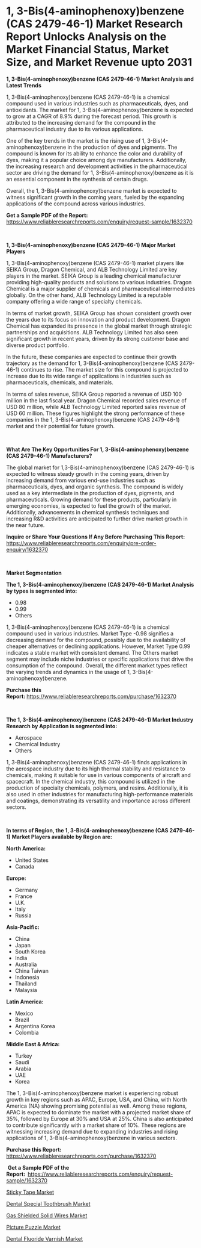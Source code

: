 <p><h1>1, 3-Bis(4-aminophenoxy)benzene (CAS 2479-46-1) Market Research Report Unlocks Analysis on the Market Financial Status, Market Size, and Market Revenue upto 2031</h1></p><p><strong>1, 3-Bis(4-aminophenoxy)benzene (CAS 2479-46-1) Market Analysis and Latest Trends</strong></p>
<p><p>1, 3-Bis(4-aminophenoxy)benzene (CAS 2479-46-1) is a chemical compound used in various industries such as pharmaceuticals, dyes, and antioxidants. The market for 1, 3-Bis(4-aminophenoxy)benzene is expected to grow at a CAGR of 8.9% during the forecast period. This growth is attributed to the increasing demand for the compound in the pharmaceutical industry due to its various applications.</p><p>One of the key trends in the market is the rising use of 1, 3-Bis(4-aminophenoxy)benzene in the production of dyes and pigments. The compound is known for its ability to enhance the color and durability of dyes, making it a popular choice among dye manufacturers. Additionally, the increasing research and development activities in the pharmaceutical sector are driving the demand for 1, 3-Bis(4-aminophenoxy)benzene as it is an essential component in the synthesis of certain drugs.</p><p>Overall, the 1, 3-Bis(4-aminophenoxy)benzene market is expected to witness significant growth in the coming years, fueled by the expanding applications of the compound across various industries.</p></p>
<p><strong>Get a Sample PDF of the Report:&nbsp;</strong> <a href="https://www.reliableresearchreports.com/enquiry/request-sample/1632370">https://www.reliableresearchreports.com/enquiry/request-sample/1632370</a></p>
<p>&nbsp;</p>
<p><strong>1, 3-Bis(4-aminophenoxy)benzene (CAS 2479-46-1) Major Market Players</strong></p>
<p><p>1, 3-Bis(4-aminophenoxy)benzene (CAS 2479-46-1) market players like SEIKA Group, Dragon Chemical, and ALB Technology Limited are key players in the market. SEIKA Group is a leading chemical manufacturer providing high-quality products and solutions to various industries. Dragon Chemical is a major supplier of chemicals and pharmaceutical intermediates globally. On the other hand, ALB Technology Limited is a reputable company offering a wide range of specialty chemicals.</p><p>In terms of market growth, SEIKA Group has shown consistent growth over the years due to its focus on innovation and product development. Dragon Chemical has expanded its presence in the global market through strategic partnerships and acquisitions. ALB Technology Limited has also seen significant growth in recent years, driven by its strong customer base and diverse product portfolio.</p><p>In the future, these companies are expected to continue their growth trajectory as the demand for 1, 3-Bis(4-aminophenoxy)benzene (CAS 2479-46-1) continues to rise. The market size for this compound is projected to increase due to its wide range of applications in industries such as pharmaceuticals, chemicals, and materials.</p><p>In terms of sales revenue, SEIKA Group reported a revenue of USD 100 million in the last fiscal year. Dragon Chemical recorded sales revenue of USD 80 million, while ALB Technology Limited reported sales revenue of USD 60 million. These figures highlight the strong performance of these companies in the 1, 3-Bis(4-aminophenoxy)benzene (CAS 2479-46-1) market and their potential for future growth.</p></p>
<p>&nbsp;</p>
<p><strong>What Are The Key Opportunities For 1, 3-Bis(4-aminophenoxy)benzene (CAS 2479-46-1) Manufacturers?</strong></p>
<p><p>The global market for 1,3-Bis(4-aminophenoxy)benzene (CAS 2479-46-1) is expected to witness steady growth in the coming years, driven by increasing demand from various end-use industries such as pharmaceuticals, dyes, and organic synthesis. The compound is widely used as a key intermediate in the production of dyes, pigments, and pharmaceuticals. Growing demand for these products, particularly in emerging economies, is expected to fuel the growth of the market. Additionally, advancements in chemical synthesis techniques and increasing R&D activities are anticipated to further drive market growth in the near future.</p></p>
<p><strong>Inquire or Share Your Questions If Any Before Purchasing This Report:</strong> <a href="https://www.reliableresearchreports.com/enquiry/pre-order-enquiry/1632370">https://www.reliableresearchreports.com/enquiry/pre-order-enquiry/1632370</a></p>
<p>&nbsp;</p>
<p><strong>Market Segmentation</strong></p>
<p><strong>The 1, 3-Bis(4-aminophenoxy)benzene (CAS 2479-46-1) Market Analysis by types is segmented into:</strong></p>
<p><ul><li>0.98</li><li>0.99</li><li>Others</li></ul></p>
<p><p>1, 3-Bis(4-aminophenoxy)benzene (CAS 2479-46-1) is a chemical compound used in various industries. Market Type -0.98 signifies a decreasing demand for the compound, possibly due to the availability of cheaper alternatives or declining applications. However, Market Type 0.99 indicates a stable market with consistent demand. The Others market segment may include niche industries or specific applications that drive the consumption of the compound. Overall, the different market types reflect the varying trends and dynamics in the usage of 1, 3-Bis(4-aminophenoxy)benzene.</p></p>
<p><strong>Purchase this Report:&nbsp;</strong><a href="https://www.reliableresearchreports.com/purchase/1632370">https://www.reliableresearchreports.com/purchase/1632370</a></p>
<p>&nbsp;</p>
<p><strong>The 1, 3-Bis(4-aminophenoxy)benzene (CAS 2479-46-1) Market Industry Research by Application is segmented into:</strong></p>
<p><ul><li>Aerospace</li><li>Chemical Industry</li><li>Others</li></ul></p>
<p><p>1, 3-Bis(4-aminophenoxy)benzene (CAS 2479-46-1) finds applications in the aerospace industry due to its high thermal stability and resistance to chemicals, making it suitable for use in various components of aircraft and spacecraft. In the chemical industry, this compound is utilized in the production of specialty chemicals, polymers, and resins. Additionally, it is also used in other industries for manufacturing high-performance materials and coatings, demonstrating its versatility and importance across different sectors.</p></p>
<p>&nbsp;</p>
<p><strong>In terms of Region, the 1, 3-Bis(4-aminophenoxy)benzene (CAS 2479-46-1) Market Players available by Region are:</strong></p>
<p>
    <p> <strong> North America: </strong>
        <ul>
            <li>United States</li>
            <li>Canada</li>
        </ul>
        </p> 
    <p> <strong> Europe: </strong>
        <ul>
            <li>Germany</li>
            <li>France</li>
            <li>U.K.</li>
            <li>Italy</li>
            <li>Russia</li>
        </ul>
        </p> 
    <p> <strong> Asia-Pacific: </strong>
        <ul>
            <li>China</li>
            <li>Japan</li>
            <li>South Korea</li>
            <li>India</li>
            <li>Australia</li>
            <li>China Taiwan</li>
            <li>Indonesia</li>
            <li>Thailand</li>
            <li>Malaysia</li>
        </ul>
        </p> 
    <p> <strong> Latin America: </strong>
        <ul>
            <li>Mexico</li>
            <li>Brazil</li>
            <li>Argentina Korea</li>
            <li>Colombia</li>
        </ul>
        </p> 
    <p> <strong> Middle East & Africa: </strong>
        <ul>
            <li>Turkey</li>
            <li>Saudi</li>
            <li>Arabia</li>
            <li>UAE</li>
            <li>Korea</li>
        </ul>
    </p>
    </p>
<p><p>The 1, 3-Bis(4-aminophenoxy)benzene market is experiencing robust growth in key regions such as APAC, Europe, USA, and China, with North America (NA) showing promising potential as well. Among these regions, APAC is expected to dominate the market with a projected market share of 35%, followed by Europe at 30% and USA at 25%. China is also anticipated to contribute significantly with a market share of 10%. These regions are witnessing increasing demand due to expanding industries and rising applications of 1, 3-Bis(4-aminophenoxy)benzene in various sectors.</p></p>
<p><strong>Purchase this Report: </strong><a href="https://www.reliableresearchreports.com/purchase/1632370">https://www.reliableresearchreports.com/purchase/1632370</a></p>
<p>&nbsp;<strong>Get a Sample PDF of the Report:&nbsp;&nbsp;</strong><a href="https://www.reliableresearchreports.com/enquiry/request-sample/1632370">https://www.reliableresearchreports.com/enquiry/request-sample/1632370</a></p>
<p><strong></strong></p>
<p><p><a href="https://view.publitas.com/reportprime-1/sticky-tape-market-research-report-provides-thorough-industry-overview-which-offers-an-in-depth-analysis-of-product-trends-and-new-market-divisions/">Sticky Tape Market</a></p><p><a href="https://forested-sushi-9b0.notion.site/Dental-Special-Toothbrush-Market-Research-Report-The-Key-To-Successful-Business-Strategy-Forecasted-e996be26d7e64bd683408d79a9168340">Dental Special Toothbrush Market</a></p><p><a href="https://summer-dogwood-3e9.notion.site/Gas-Shielded-Solid-Wires-Market-Centers-on-Aspects-such-as-Market-Growth-Market-Share-Market-Oppor-2549c093084d4c858bd1443f49cb12bb">Gas Shielded Solid Wires Market</a></p><p><a href="https://view.publitas.com/reportprime-1/picture-puzzle-market-research-report-forecasted-for-period-from-2024-2031-by-market-type-market-application-and-region/">Picture Puzzle Market</a></p><p><a href="https://lydian-appliance-61d.notion.site/Dental-Fluoride-Varnish-Market-Furnish-Information-about-Market-Size-Market-Share-Market-Dynamics--bf46a505876a4c899b05c39d56980117">Dental Fluoride Varnish Market</a></p></p>